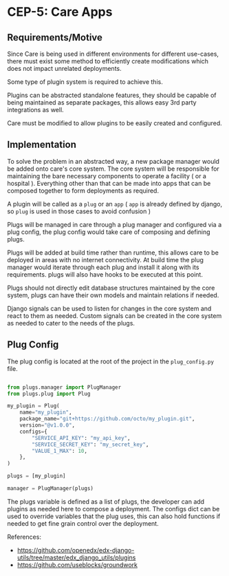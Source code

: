 # CEP-5: Care Apps

## Requirements/Motive 

Since Care is being used in different environments for different use-cases, there must exist some method to efficiently create modifications which does not
impact unrelated deployments.

Some type of plugin system is required to achieve this.

Plugins can be abstracted standalone features, they should be capable of being maintained as separate packages, this allows easy 3rd party integrations as well.

Care must be modified to allow plugins to be easily created and configured.

## Implementation

To solve the problem in an abstracted way, a new package manager would be added onto care's core system. The core system
will be responsible for maintaining the bare necessary components to operate a facility ( or a hospital ). Everything other
than that can be made into apps that can be composed together to form deployments as required. 

A plugin will be called as a `plug` or an `app` ( `app` is already defined by django, so `plug` is used in those cases to avoid confusion ) 

Plugs will be managed in care through a plug manager and configured via a plug config, the plug config would take care of composing and defining plugs.  

Plugs will be added at build time rather than runtime, this allows care to be deployed in areas with no internet connectivity. At build time
the plug manager would iterate through each plug and install it along with its requirements. plugs will also have hooks to be executed at this point.

Plugs should not directly edit database structures maintained by the core system, plugs can have their own models and maintain relations if needed. 

Django signals can be used to listen for changes in the core system and react to them as needed. Custom signals can be created in the core system as needed 
to cater to the needs of the plugs.

## Plug Config

The plug config is located at the root of the project in the `plug_config.py` file.  

```python

from plugs.manager import PlugManager
from plugs.plug import Plug

my_plugin = Plug(
    name="my_plugin",
    package_name="git+https://github.com/octo/my_plugin.git",
    version="@v1.0.0",
    configs={
        "SERVICE_API_KEY": "my_api_key",
        "SERVICE_SECRET_KEY": "my_secret_key",
        "VALUE_1_MAX": 10,
    },
)

plugs = [my_plugin]

manager = PlugManager(plugs)
```

The plugs variable is defined as a list of plugs, the developer can add plugins as needed here to compose a deployment. The configs dict 
can be used to override variables that the plug uses, this can also hold functions if needed to get fine grain control over the deployment.


References: 
- https://github.com/openedx/edx-django-utils/tree/master/edx_django_utils/plugins
- https://github.com/useblocks/groundwork
